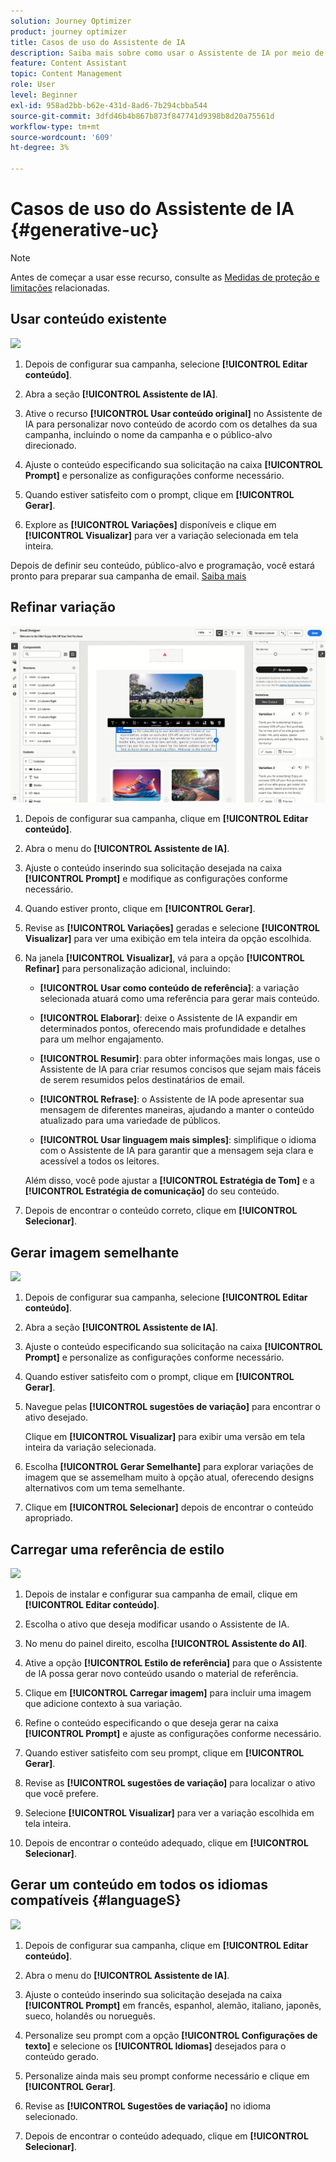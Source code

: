 ```yaml
---
solution: Journey Optimizer
product: journey optimizer
title: Casos de uso do Assistente de IA
description: Saiba mais sobre como usar o Assistente de IA por meio de casos de uso
feature: Content Assistant
topic: Content Management
role: User
level: Beginner
exl-id: 958ad2bb-b62e-431d-8ad6-7b294cbba544
source-git-commit: 3dfd46b4b867b873f847741d9398b8d20a75561d
workflow-type: tm+mt
source-wordcount: '609'
ht-degree: 3%

---
```


# Casos de uso do Assistente de IA {#generative-uc}

>[!NOTE]
>
>Antes de começar a usar esse recurso, consulte as [Medidas de proteção e limitações](gs-generative.md#generative-guardrails) relacionadas.

## Usar conteúdo existente

![](assets/do-not-localize/gen-ai-reuse-text.gif)

1. Depois de configurar sua campanha, selecione **[!UICONTROL Editar conteúdo]**.

1. Abra a seção **[!UICONTROL Assistente de IA]**.

1. Ative o recurso **[!UICONTROL Usar conteúdo original]** no Assistente de IA para personalizar novo conteúdo de acordo com os detalhes da sua campanha, incluindo o nome da campanha e o público-alvo direcionado.

1. Ajuste o conteúdo especificando sua solicitação na caixa **[!UICONTROL Prompt]** e personalize as configurações conforme necessário.

1. Quando estiver satisfeito com o prompt, clique em **[!UICONTROL Gerar]**.

1. Explore as **[!UICONTROL Variações]** disponíveis e clique em **[!UICONTROL Visualizar]** para ver a variação selecionada em tela inteira.

Depois de definir seu conteúdo, público-alvo e programação, você estará pronto para preparar sua campanha de email. [Saiba mais](../campaigns/review-activate-campaign.md)

## Refinar variação

![](assets/do-not-localize/gen-ai-variation.gif)

1. Depois de configurar sua campanha, clique em **[!UICONTROL Editar conteúdo]**.

1. Abra o menu do **[!UICONTROL Assistente de IA]**.

1. Ajuste o conteúdo inserindo sua solicitação desejada na caixa **[!UICONTROL Prompt]** e modifique as configurações conforme necessário.

1. Quando estiver pronto, clique em **[!UICONTROL Gerar]**.

1. Revise as **[!UICONTROL Variações]** geradas e selecione **[!UICONTROL Visualizar]** para ver uma exibição em tela inteira da opção escolhida.

1. Na janela **[!UICONTROL Visualizar]**, vá para a opção **[!UICONTROL Refinar]** para personalização adicional, incluindo:

   * **[!UICONTROL Usar como conteúdo de referência]**: a variação selecionada atuará como uma referência para gerar mais conteúdo.

   * **[!UICONTROL Elaborar]**: deixe o Assistente de IA expandir em determinados pontos, oferecendo mais profundidade e detalhes para um melhor engajamento.

   * **[!UICONTROL Resumir]**: para obter informações mais longas, use o Assistente de IA para criar resumos concisos que sejam mais fáceis de serem resumidos pelos destinatários de email.

   * **[!UICONTROL Refrase]**: o Assistente de IA pode apresentar sua mensagem de diferentes maneiras, ajudando a manter o conteúdo atualizado para uma variedade de públicos.

   * **[!UICONTROL Usar linguagem mais simples]**: simplifique o idioma com o Assistente de IA para garantir que a mensagem seja clara e acessível a todos os leitores.

   Além disso, você pode ajustar a **[!UICONTROL Estratégia de Tom]** e a **[!UICONTROL Estratégia de comunicação]** do seu conteúdo.

1. Depois de encontrar o conteúdo correto, clique em **[!UICONTROL Selecionar]**.

## Gerar imagem semelhante

![](assets/do-not-localize/uc-image-similar.gif)

1. Depois de configurar sua campanha, selecione **[!UICONTROL Editar conteúdo]**.

1. Abra a seção **[!UICONTROL Assistente de IA]**.

1. Ajuste o conteúdo especificando sua solicitação na caixa **[!UICONTROL Prompt]** e personalize as configurações conforme necessário.

1. Quando estiver satisfeito com o prompt, clique em **[!UICONTROL Gerar]**.

1. Navegue pelas **[!UICONTROL sugestões de variação]** para encontrar o ativo desejado.

   Clique em **[!UICONTROL Visualizar]** para exibir uma versão em tela inteira da variação selecionada.

1. Escolha **[!UICONTROL Gerar Semelhante]** para explorar variações de imagem que se assemelham muito à opção atual, oferecendo designs alternativos com um tema semelhante.

1. Clique em **[!UICONTROL Selecionar]** depois de encontrar o conteúdo apropriado.

## Carregar uma referência de estilo

![](assets/do-not-localize/uc-image-reference.gif)

1. Depois de instalar e configurar sua campanha de email, clique em **[!UICONTROL Editar conteúdo]**.

1. Escolha o ativo que deseja modificar usando o Assistente de IA.

1. No menu do painel direito, escolha **[!UICONTROL Assistente do AI]**.

1. Ative a opção **[!UICONTROL Estilo de referência]** para que o Assistente de IA possa gerar novo conteúdo usando o material de referência.

1. Clique em **[!UICONTROL Carregar imagem]** para incluir uma imagem que adicione contexto à sua variação.

1. Refine o conteúdo especificando o que deseja gerar na caixa **[!UICONTROL Prompt]** e ajuste as configurações conforme necessário.

1. Quando estiver satisfeito com seu prompt, clique em **[!UICONTROL Gerar]**.

1. Revise as **[!UICONTROL sugestões de variação]** para localizar o ativo que você prefere.

1. Selecione **[!UICONTROL Visualizar]** para ver a variação escolhida em tela inteira.

1. Depois de encontrar o conteúdo adequado, clique em **[!UICONTROL Selecionar]**.

## Gerar um conteúdo em todos os idiomas compatíveis {#languageS}

![](assets/do-not-localize/gen-ai-language.gif)

1. Depois de configurar sua campanha, clique em **[!UICONTROL Editar conteúdo]**.

1. Abra o menu do **[!UICONTROL Assistente de IA]**.

1. Ajuste o conteúdo inserindo sua solicitação desejada na caixa **[!UICONTROL Prompt]** em francês, espanhol, alemão, italiano, japonês, sueco, holandês ou norueguês.

1. Personalize seu prompt com a opção **[!UICONTROL Configurações de texto]** e selecione os **[!UICONTROL Idiomas]** desejados para o conteúdo gerado.

1. Personalize ainda mais seu prompt conforme necessário e clique em **[!UICONTROL Gerar]**.

1. Revise as **[!UICONTROL Sugestões de variação]** no idioma selecionado.

1. Depois de encontrar o conteúdo adequado, clique em **[!UICONTROL Selecionar]**.

